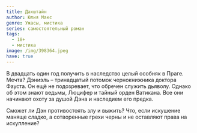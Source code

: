 ```yaml
---
title: Дахштайн
author: Юлия Макс
genre: Ужасы, мистика
series: самостоятельный роман
tags:
  - 18+
  - мистика
image: /img/398364.jpeg
have: true
---
```

В двадцать один год получить в наследство целый особняк в Праге. Мечта? Дэниэль – тринадцатый потомок чернокнижника доктора Фауста. Он ещё не подозревает, что обречен служить дьяволу. Однако об этом знают ведьмы, Люцифер и тайный орден Ватикана. Все они начинают охоту за душой Дэна и наследием его предка.



Сможет ли Дэн противостоять злу и выжить? Что, если искушение маняще сладко, а сотворенные грехи черны и не оставляют права на искупление?